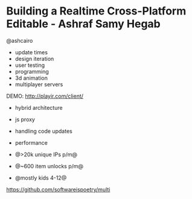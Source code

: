 Building a Realtime Cross-Platform Editable - Ashraf Samy Hegab
==============================================================

@ashcairo

- update times
- design iteration
- user testing
- programming
- 3d animation
- multiplayer servers

DEMO: http://playir.com/client/

- hybrid architecture
- js proxy
- handling code updates
- performance


- @>20k unique IPs p/m@
- @~600 item unlocks p/m@
- @mostly kids 4-12@


https://github.com/softwareispoetry/multi